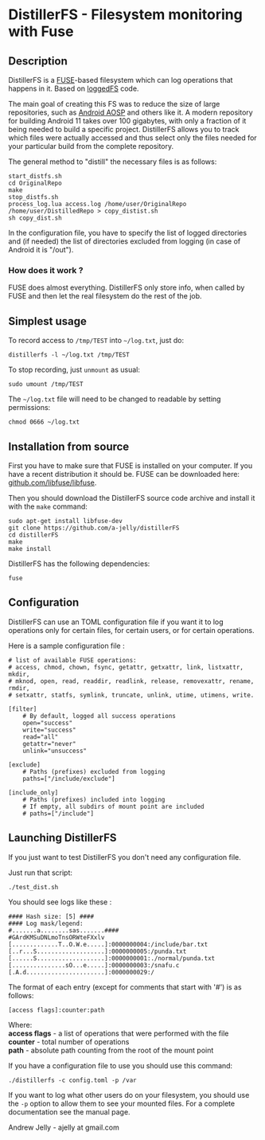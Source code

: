 # DistillerFS - Filesystem monitoring with Fuse

## Description

DistillerFS is a [FUSE](https://en.wikipedia.org/wiki/Filesystem_in_Userspace)-based filesystem which can log operations that happens in it.
Based on [loggedFS](https://github.com/rflament/loggedfs) code.

The main goal of creating this FS was to reduce the size of large repositories, such as [Android AOSP](http://androidxref.com) and others like it. A modern repository for building Android 11 takes over 100 gigabytes, with only a fraction of it being needed to build a specific project. DistillerFS allows you to track which files were actually accessed and thus select only the files needed for your particular build from the complete repository.

The general method to "distill" the necessary files is as follows:
```
start_distfs.sh
cd OriginalRepo
make
stop_distfs.sh
process_log.lua access.log /home/user/OriginalRepo /home/user/DistilledRepo > copy_distist.sh
sh copy_dist.sh
```
In the configuration file, you have to specify the list of logged directories and (if needed) the list of directories excluded from logging (in case of Android it is "/out").

### How does it work ?

FUSE does almost everything. DistillerFS only store info, when called by FUSE and then let the real filesystem do the rest of the job.

## Simplest usage

To record access to `/tmp/TEST` into `~/log.txt`, just do:

    distillerfs -l ~/log.txt /tmp/TEST

To stop recording, just `unmount` as usual:

    sudo umount /tmp/TEST

The `~/log.txt` file will need to be changed to readable by setting permissions:

    chmod 0666 ~/log.txt

## Installation from source

First you have to make sure that FUSE is installed on your computer.
If you have a recent distribution it should be. FUSE can be downloaded here: [github.com/libfuse/libfuse](https://github.com/libfuse/libfuse).

Then you should download the DistillerFS source code archive and install it with the `make` command:

    sudo apt-get install libfuse-dev
    git clone https://github.com/a-jelly/distillerFS
    cd distillerFS
    make
    make install

DistillerFS has the following dependencies:

    fuse

## Configuration

DistillerFS can use an TOML configuration file if you want it to log operations only for certain files, for certain users, or for certain operations.

Here is a sample configuration file :
```
# list of available FUSE operations:
# access, chmod, chown, fsync, getattr, getxattr, link, listxattr, mkdir,
# mknod, open, read, readdir, readlink, release, removexattr, rename, rmdir,
# setxattr, statfs, symlink, truncate, unlink, utime, utimens, write.

[filter]
    # By default, logged all success operations
    open="success"
    write="success"
    read="all"
    getattr="never"
    unlink="unsuccess"

[exclude]
    # Paths (prefixes) excluded from logging
    paths=["/include/exclude"]

[include_only]
    # Paths (prefixes) included into logging
    # If empty, all subdirs of mount point are included
    # paths=["/include"]
```

## Launching DistillerFS

If you just want to test DistillerFS you don't need any configuration file.

Just run that script:

    ./test_dist.sh

You should see logs like these :

```
#### Hash size: [5] ####
#### Log mask/legend:
#.......a........sas.......####
#GArdKMSuDNLmoTnsORWteFXxlv
[.............T..O.W.e.....]:0000000004:/include/bar.txt
[..r...S...................]:0000000005:/punda.txt
[......S...................]:0000000001:./normal/punda.txt
[...............sO...e.....]:0000000003:/snafu.c
[.A.d......................]:0000000029:/
```

The format of each entry (except for comments that start with '\#') is as follows:
```
[access flags]:counter:path
```

Where:  
**access flags** - a list of operations that were performed with the file  
**counter** - total number of operations    
**path** - absolute path counting from the root of the mount point  

If you have a configuration file to use you should use this command:

    ./distillerfs -c config.toml -p /var

If you want to log what other users do on your filesystem, you should use the `-p` option to allow them to see your mounted files. For a complete documentation see the manual page.

Andrew Jelly - ajelly at gmail.com
